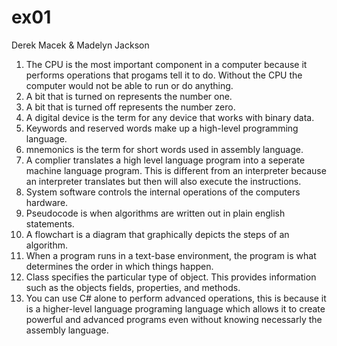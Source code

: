 # ex01
Derek Macek &amp; Madelyn Jackson

1. The CPU is the most important component in a computer because it performs operations that progams tell it to do.  Without the CPU the computer would not be able to run or do anything.
2. A bit that is turned on represents the number one.
3. A bit that is turned off represents the number zero.
4. A digital device is the term for any device that works with binary data.
5. Keywords and reserved words make up a high-level programming language.
6. mnemonics is the term for short words used in assembly language.
7. A complier translates a high level language program into a seperate machine language program.  This is different from an interpreter because an interpreter translates but then will also execute the instructions.
8. System software controls the internal operations of the computers hardware.
9. Pseudocode is when algorithms are written out in plain english statements.
10. A flowchart is a diagram that graphically depicts the steps of an algorithm. 
11. When a program runs in a text-base environment, the program is what determines the order in which things happen.
12. Class specifies the particular type of object.  This provides information such as the objects fields, properties, and methods.
13. You can use C# alone to perform advanced operations, this is because it is a higher-level language programing language which allows it to create powerful and advanced programs even without knowing necessarly the assembly language.
